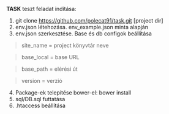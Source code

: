 **TASK** teszt feladat indítása:

 1. git clone https://github.com/polecat91/task.git [project dir]
 2. env.json létehozása. env_example.json minta alapján
 3. env.json szerkesztése. Base és db configok beállítása
> site_name = project könyvtár neve

> base_local = base URL

> base_path = elérési út

> version = verzió

 4. Package-ek telepítése bower-el: bower install
 5. sql/DB.sql futtatása
 6. .htaccess beállítása
